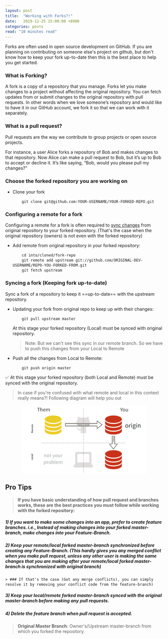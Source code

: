 ```yaml
---
layout: post
title:  "Working with Forks?!"
date:   2019-12-25 15:00:00 +0900
categories: posts
read: "10 minutes read"
---
```


Forks are often used in open source development on GitHub.  If you are planning on contributing on someone else's project on github, but don't know how to keep your fork up-to-date then this is the best place to help you get started.

### What is Forking?
A fork is a copy of a repository that you manage. Forks let you make changes to a project without affecting the original repository. You can fetch updates from or submit changes to the original repository with pull requests. In other words when we love someone’s repository and would like to have it in our GitHub account, we fork it so that we can work with it separately.


### What is a pull request?

Pull requests are the way we contribute to group projects or open source projects.

For instance, a user Alice forks a repository of Bob and makes changes to that repository. Now Alice can make a pull request to Bob, but it’s up to Bob to accept or decline it. It’s like saying, “Bob, would you please pull my changes?”

### Choose the forked repository you are working on

* Clone your fork	
	```
	    git clone git@github.com:YOUR-USERNAME/YOUR-FORKED-REPO.git	 
	```

### Configuring a remote for a fork
Configuring a remote for a fork is often required to [sync changes](#) from original repository to your forked repository. (That's the case when the original repository (owners) is not even with the forked repository)

*  Add remote from original repository in your forked repository: 
	```
	    cd into/cloned/fork-repo
	    git remote add upstream git://github.com/ORIGINAL-DEV-USERNAME/REPO-YOU-FORKED-FROM.git
	    git fetch upstream
	```
### Syncing a fork (Keeping fork up-to-date)
Sync a fork of a repository to keep it ==up-to-date== with the upstream repository.
* Updating your fork from original repo to keep up with their changes:
	```
	    git pull upstream master
	```

	At this stage your forked repository (Local) must be synced with original repository.
	> Note: But we can't see this sync in our remote branch.  So we have to push this changes from your Local to Remote
	
* Push all the changes from Local to Remote:
	```
	    git push origin master
	``` 
:white_check_mark: At this stage your forked repository (both Local and Remote) must be synced with the original repository.

> In case if you're confused with what remote and local in this context really means?! Following diagram will help you out


<img src="/assets/images/fork-and-clone.png" alt="fork-and-clone" style="width: 400px; display: block;
    margin: 0 auto;"/>


## Pro Tips 

> #### If you have basic understanding of how pull request and branches works, these are the best practices you must follow while working with the forked repository:

##### 1) If you want to make some changes into an app, prefer to create feature branches. i.e., Instead of making changes into your forked master-branch, make changes into your Feature-Branch.

##### 2) Keep your remote/local forked master-branch synchronized before creating any Feature-Branch. (This hardly gives you any merged conflict when you make pull request, unless any other user is making the same changes that you are making after your remote/local forked master-branch is synchronized with original branch)
    
    > ### If that's the case (Got any merge conflicts), you can simply resolve it by removing your conflict code from the feature-branch)
  
##### 3) Keep your local/remote forked master-branch synced with the original master-branch before making any pull requests.

##### 4) Delete the feature branch when pull request is accepted.

  > **Original Master Branch**: Owner's/Upstream master-branch from which you forked the repository.

    
